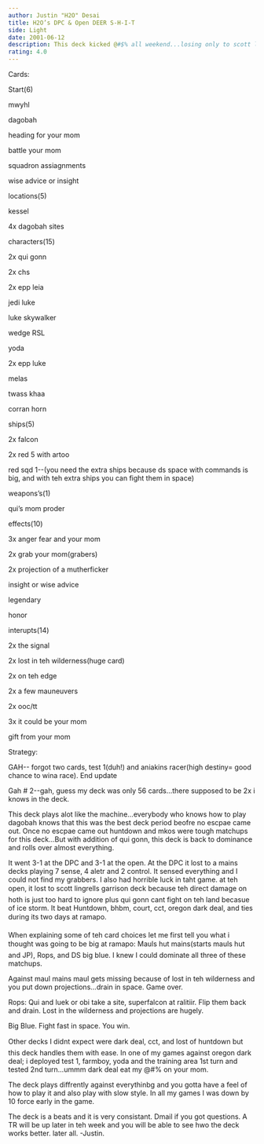 ```yaml
---
author: Justin "H2O" Desai
title: H2O’s DPC & Open DEER S-H-I-T
side: Light
date: 2001-06-12
description: This deck kicked @#$% all weekend...losing only to scott lingrell and another game that i had horrible luck in.  This deck is a beast.
rating: 4.0
---
```

Cards: 

Start(6)
mwyhl
dagobah
heading for your mom
battle your mom
squadron assiagnments
wise advice or insight

locations(5)
kessel
4x dagobah sites

characters(15)
2x qui gonn
2x chs
2x epp leia
jedi luke
luke skywalker
wedge RSL
yoda
2x epp luke
melas
twass khaa
corran horn

ships(5)
2x falcon
2x red 5 with artoo
red sqd 1--(you need the extra ships because ds space with commands is big, and with teh extra ships you can fight them in space)

weapons’s(1)
qui’s mom proder

effects(10)
3x anger fear and your mom
2x grab your mom(grabers)
2x projection of a mutherficker
insight or wise advice
legendary
honor

interupts(14)
2x the signal
2x lost in teh wilderness(huge card)
2x on teh edge
2x a few mauneuvers
2x ooc/tt
3x it could be your mom
gift from your mom


Strategy: 

GAH--  forgot two cards, test 1(duh!) and aniakins racer(high destiny= good chance to wina  race).  End update

Gah # 2--gah, guess my deck was only 56 cards...there supposed to be 2x i knows in the deck.
This deck plays alot like the machine...everybody who knows how to play dagobah knows that this was the best deck period beofre no escpae came out.  Once no escpae came out huntdown and mkos were tough matchups for this deck...But with addition of qui gonn, this deck is back to dominance and rolls over almost everything.
It went 3-1 at the DPC and 3-1 at the open.  At the DPC it lost to a mains decks playing 7 sense, 4 aletr and 2 control.  It sensed everything and I could not find my grabbers.  I also had horrible luck in taht game.  at teh open, it lost to scott lingrells garrison deck because teh direct damage on hoth is just too hard to ignore plus qui gonn cant fight on teh land becasue of ice storm.  It beat Huntdown, bhbm, court, cct, oregon dark deal, and ties during its two days at ramapo.

When explaining some of teh card choices let me first tell you what i thought was going to be big at ramapo:  Mauls hut mains(starts mauls hut and JP), Rops, and DS big blue.  I knew I could dominate all three of these matchups.  

Against maul mains maul gets missing because of lost in teh wilderness and you put down projections...drain in space.  Game over.

Rops:  Qui and luek or obi take a site, superfalcon at ralitiir.  Flip them back and drain.  Lost in the wilderness and projections are hugely.

Big Blue.  Fight fast in space.  You win.

Other decks I didnt expect were dark deal, cct, and lost of huntdown but this deck handles them with ease.  In one of my games against oregon dark deal; i deployed test 1, farmboy, yoda and the training area 1st turn and tested 2nd turn...ummm dark deal eat my @#$% while i @#$% on your mom.

The deck plays diffrently against everythinbg and you gotta have a feel of how to play it and also play with slow style.  In all  my games I was down by 10 force early in the game.  
 The deck is a beats and it is very consistant.  Dmail if you got questions.  A TR will be up later in teh week and you will be able to see hwo the deck works better.  later all.  -Justin.     